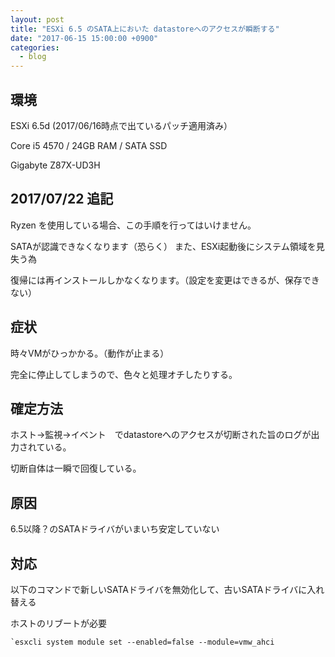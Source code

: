 ```yaml
---
layout: post
title: "ESXi 6.5 のSATA上においた datastoreへのアクセスが瞬断する"
date: "2017-06-15 15:00:00 +0900"
categories: 
  - blog
---
```

## 環境

ESXi 6.5d (2017/06/16時点で出ているパッチ適用済み）  

Core i5 4570 / 24GB RAM / SATA SSD  

Gigabyte Z87X-UD3H  

## 2017/07/22 追記

Ryzen を使用している場合、この手順を行ってはいけません。  

SATAが認識できなくなります（恐らく） また、ESXi起動後にシステム領域を見失う為  

復帰には再インストールしかなくなります。（設定を変更はできるが、保存できない）  

## 症状

時々VMがひっかかる。（動作が止まる）  

完全に停止してしまうので、色々と処理オチしたりする。  

## 確定方法

ホスト→監視→イベント　でdatastoreへのアクセスが切断された旨のログが出力されている。  

切断自体は一瞬で回復している。  

## 原因

6.5以降？のSATAドライバがいまいち安定していない  

## 対応

以下のコマンドで新しいSATAドライバを無効化して、古いSATAドライバに入れ替える  

ホストのリブートが必要  

```
`esxcli system module set --enabled=false --module=vmw_ahci
````

